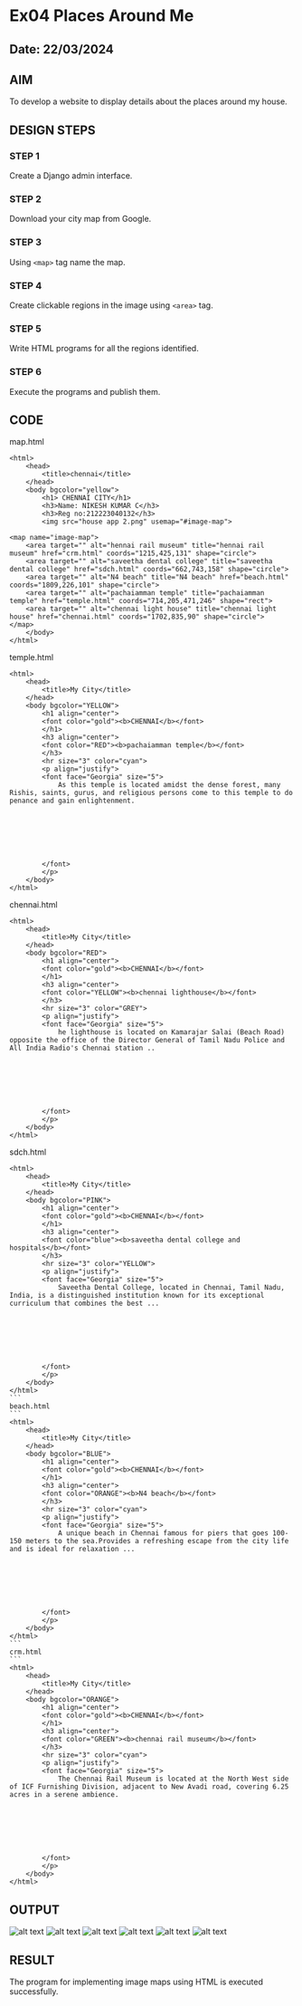 # Ex04 Places Around Me
## Date: 22/03/2024

## AIM
To develop a website to display details about the places around my house.

## DESIGN STEPS

### STEP 1
Create a Django admin interface.

### STEP 2
Download your city map from Google.

### STEP 3
Using ```<map>``` tag name the map.

### STEP 4
Create clickable regions in the image using ```<area>``` tag.

### STEP 5
Write HTML programs for all the regions identified.

### STEP 6
Execute the programs and publish them.

## CODE
map.html
```
<html>
    <head>
        <title>chennai</title>
    </head>
    <body bgcolor="yellow">
        <h1> CHENNAI CITY</h1>
        <h3>Name: NIKESH KUMAR C</h3>
        <h3>Reg no:212223040132</h3>
        <img src="house app 2.png" usemap="#image-map">

<map name="image-map">
    <area target="" alt="hennai rail museum" title="hennai rail museum" href="crm.html" coords="1215,425,131" shape="circle">
    <area target="" alt="saveetha dental college" title="saveetha dental college" href="sdch.html" coords="662,743,158" shape="circle">
    <area target="" alt="N4 beach" title="N4 beach" href="beach.html" coords="1809,226,101" shape="circle">
    <area target="" alt="pachaiamman temple" title="pachaiamman temple" href="temple.html" coords="714,205,471,246" shape="rect">
    <area target="" alt="chennai light house" title="chennai light house" href="chennai.html" coords="1702,835,90" shape="circle">
</map>
    </body>
</html>
```
temple.html
```
<html>
    <head>
        <title>My City</title>
    </head>
    <body bgcolor="YELLOW">
        <h1 align="center">
        <font color="gold"><b>CHENNAI</b></font>
        </h1>
        <h3 align="center">
        <font color="RED"><b>pachaiamman temple</b></font>
        </h3>
        <hr size="3" color="cyan">
        <p align="justify">
        <font face="Georgia" size="5">
            As this temple is located amidst the dense forest, many Rishis, saints, gurus, and religious persons come to this temple to do penance and gain enlightenment.

            





        </font>
        </p>
    </body>
</html>
```
chennai.html
```
<html>
    <head>
        <title>My City</title>
    </head>
    <body bgcolor="RED">
        <h1 align="center">
        <font color="gold"><b>CHENNAI</b></font>
        </h1>
        <h3 align="center">
        <font color="YELLOW"><b>chennai lighthouse</b></font>
        </h3>
        <hr size="3" color="GREY">
        <p align="justify">
        <font face="Georgia" size="5">
            he lighthouse is located on Kamarajar Salai (Beach Road) opposite the office of the Director General of Tamil Nadu Police and All India Radio's Chennai station ..
            






        </font>
        </p>
    </body>
</html>
```
sdch.html
````
<html>
    <head>
        <title>My City</title>
    </head>
    <body bgcolor="PINK">
        <h1 align="center">
        <font color="gold"><b>CHENNAI</b></font>
        </h1>
        <h3 align="center">
        <font color="blue"><b>saveetha dental college and hospitals</b></font>
        </h3>
        <hr size="3" color="YELLOW">
        <p align="justify">
        <font face="Georgia" size="5">
            Saveetha Dental College, located in Chennai, Tamil Nadu, India, is a distinguished institution known for its exceptional curriculum that combines the best ...
            






        </font>
        </p>
    </body>
</html>
```
beach.html
```
<html>
    <head>
        <title>My City</title>
    </head>
    <body bgcolor="BLUE">
        <h1 align="center">
        <font color="gold"><b>CHENNAI</b></font>
        </h1>
        <h3 align="center">
        <font color="ORANGE"><b>N4 beach</b></font>
        </h3>
        <hr size="3" color="cyan">
        <p align="justify">
        <font face="Georgia" size="5">
            A unique beach in Chennai famous for piers that goes 100-150 meters to the sea.Provides a refreshing escape from the city life and is ideal for relaxation ...
            






        </font>
        </p>
    </body>
</html>
```
crm.html
```
<html>
    <head>
        <title>My City</title>
    </head>
    <body bgcolor="ORANGE">
        <h1 align="center">
        <font color="gold"><b>CHENNAI</b></font>
        </h1>
        <h3 align="center">
        <font color="GREEN"><b>chennai rail museum</b></font>
        </h3>
        <hr size="3" color="cyan">
        <p align="justify">
        <font face="Georgia" size="5">
            The Chennai Rail Museum is located at the North West side of ICF Furnishing Division, adjacent to New Avadi road, covering 6.25 acres in a serene ambience.
            






        </font>
        </p>
    </body>
</html>
````

## OUTPUT
![alt text](<Screenshot 2024-03-23 083320.png>) ![alt text](<Screenshot 2024-03-23 083725.png>) ![alt text](<Screenshot 2024-03-23 083802.png>) ![alt text](<Screenshot 2024-03-23 083821.png>) ![alt text](<Screenshot 2024-03-23 083847.png>) ![alt text](<Screenshot 2024-03-23 083914.png>)

## RESULT
The program for implementing image maps using HTML is executed successfully.
